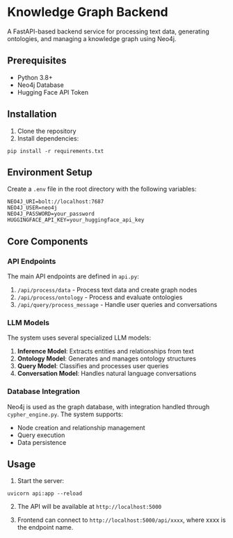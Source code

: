 # Knowledge Graph Backend

A FastAPI-based backend service for processing text data, generating ontologies, and managing a knowledge graph using Neo4j.

## Prerequisites

- Python 3.8+
- Neo4j Database
- Hugging Face API Token

## Installation

1. Clone the repository
2. Install dependencies:
```
pip install -r requirements.txt
```

## Environment Setup

Create a `.env` file in the root directory with the following variables:

```
NEO4J_URI=bolt://localhost:7687
NEO4J_USER=neo4j
NEO4J_PASSWORD=your_password
HUGGINGFACE_API_KEY=your_huggingface_api_key
``` 

## Core Components

### API Endpoints

The main API endpoints are defined in `api.py`:

1. `/api/process/data` - Process text data and create graph nodes
2. `/api/process/ontology` - Process and evaluate ontologies
3. `/api/query/process_message` - Handle user queries and conversations

### LLM Models

The system uses several specialized LLM models:

1. **Inference Model**: Extracts entities and relationships from text
2. **Ontology Model**: Generates and manages ontology structures
3. **Query Model**: Classifies and processes user queries
4. **Conversation Model**: Handles natural language conversations

### Database Integration

Neo4j is used as the graph database, with integration handled through `cypher_engine.py`. The system supports:

- Node creation and relationship management
- Query execution
- Data persistence

## Usage

1. Start the server:

```
uvicorn api:app --reload
``` 

2. The API will be available at `http://localhost:5000`

3. Frontend can connect to `http://localhost:5000/api/xxxx`, where xxxx is the endpoint name.
